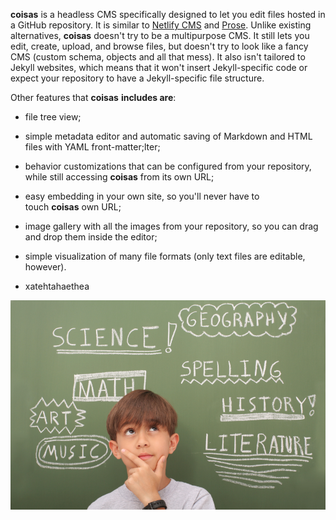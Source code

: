 **coisas** is a headless CMS specifically designed to let you edit files hosted in a GitHub repository. It is similar to [Netlify CMS](https://github.com/netlify/netlify-cms) and [Prose](http://prose.io/). Unlike existing alternatives, **coisas** doesn't try to be a multipurpose CMS. It still lets you edit, create, upload, and browse files, but doesn't try to look like a fancy CMS (custom schema, objects and all that mess). It also isn't tailored to Jekyll websites, which means that it won't insert Jekyll-specific code or expect your repository to have a Jekyll-specific file structure.

Other features that **coisas** **includes are**:

* file tree view;

* simple metadata editor and automatic saving of Markdown and HTML files with YAML front-matter;lter;

* behavior customizations that can be configured from your repository, while still accessing **coisas** from its own URL;

* easy embedding in your own site, so you'll never have to touch **coisas** own URL;

* image gallery with all the images from your repository, so you can drag and drop them inside the editor;

* simple visualization of many file formats (only text files are editable, however).

* xatehtahaethea

![](/about/phpWbgFf4.jpg "about/phpWbgFf4.jpg")